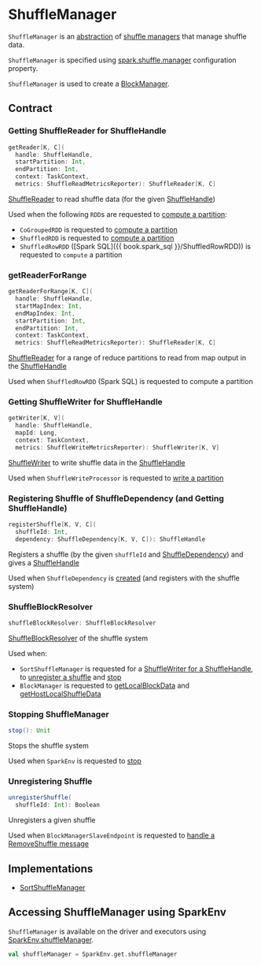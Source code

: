 # ShuffleManager

`ShuffleManager` is an [abstraction](#contract) of [shuffle managers](#implementations) that manage shuffle data.

`ShuffleManager` is specified using [spark.shuffle.manager](../configuration-properties.md#spark.shuffle.manager) configuration property.

`ShuffleManager` is used to create a [BlockManager](../storage/BlockManager.md#shuffleManager).

## Contract

### <span id="getReader"> Getting ShuffleReader for ShuffleHandle

```scala
getReader[K, C](
  handle: ShuffleHandle,
  startPartition: Int,
  endPartition: Int,
  context: TaskContext,
  metrics: ShuffleReadMetricsReporter): ShuffleReader[K, C]
```

[ShuffleReader](ShuffleReader.md) to read shuffle data (for the given [ShuffleHandle](ShuffleHandle.md))

Used when the following `RDD`s are requested to [compute a partition](../rdd/RDD.md#compute):

* `CoGroupedRDD` is requested to [compute a partition](../rdd/CoGroupedRDD.md#compute)
* `ShuffledRDD` is requested to [compute a partition](../rdd/ShuffledRDD.md#compute)
* `ShuffledRowRDD` ([Spark SQL]({{ book.spark_sql }}/ShuffledRowRDD)) is requested to `compute` a partition

### <span id="getReaderForRange"> getReaderForRange

```scala
getReaderForRange[K, C](
  handle: ShuffleHandle,
  startMapIndex: Int,
  endMapIndex: Int,
  startPartition: Int,
  endPartition: Int,
  context: TaskContext,
  metrics: ShuffleReadMetricsReporter): ShuffleReader[K, C]
```

[ShuffleReader](ShuffleReader.md) for a range of reduce partitions to read from map output in the [ShuffleHandle](ShuffleHandle.md)

Used when `ShuffledRowRDD` (Spark SQL) is requested to compute a partition

### <span id="getWriter"> Getting ShuffleWriter for ShuffleHandle

```scala
getWriter[K, V](
  handle: ShuffleHandle,
  mapId: Long,
  context: TaskContext,
  metrics: ShuffleWriteMetricsReporter): ShuffleWriter[K, V]
```

[ShuffleWriter](ShuffleWriter.md) to write shuffle data in the [ShuffleHandle](ShuffleHandle.md)

Used when `ShuffleWriteProcessor` is requested to [write a partition](ShuffleWriteProcessor.md#write)

### <span id="registerShuffle"> Registering Shuffle of ShuffleDependency (and Getting ShuffleHandle)

```scala
registerShuffle[K, V, C](
  shuffleId: Int,
  dependency: ShuffleDependency[K, V, C]): ShuffleHandle
```

Registers a shuffle (by the given `shuffleId` and [ShuffleDependency](../rdd/ShuffleDependency.md)) and gives a [ShuffleHandle](ShuffleHandle.md)

Used when `ShuffleDependency` is [created](../rdd/ShuffleDependency.md#shuffleHandle) (and registers with the shuffle system)

### <span id="shuffleBlockResolver"> ShuffleBlockResolver

```scala
shuffleBlockResolver: ShuffleBlockResolver
```

[ShuffleBlockResolver](ShuffleBlockResolver.md) of the shuffle system

Used when:

* `SortShuffleManager` is requested for a [ShuffleWriter for a ShuffleHandle](SortShuffleManager.md#getWriter), to [unregister a shuffle](SortShuffleManager.md#unregisterShuffle) and [stop](SortShuffleManager.md#stop)
* `BlockManager` is requested to [getLocalBlockData](../storage/BlockManager.md#getLocalBlockData) and [getHostLocalShuffleData](../storage/BlockManager.md#getHostLocalShuffleData)

### <span id="stop"> Stopping ShuffleManager

```scala
stop(): Unit
```

Stops the shuffle system

Used when `SparkEnv` is requested to [stop](../SparkEnv.md#stop)

### <span id="unregisterShuffle"> Unregistering Shuffle

```scala
unregisterShuffle(
  shuffleId: Int): Boolean
```

Unregisters a given shuffle

Used when `BlockManagerSlaveEndpoint` is requested to [handle a RemoveShuffle message](../storage/BlockManagerSlaveEndpoint.md#RemoveShuffle)

## Implementations

* [SortShuffleManager](SortShuffleManager.md)

## <span id="SparkEnv"> Accessing ShuffleManager using SparkEnv

`ShuffleManager` is available on the driver and executors using [SparkEnv.shuffleManager](../SparkEnv.md#shuffleManager).

```scala
val shuffleManager = SparkEnv.get.shuffleManager
```
